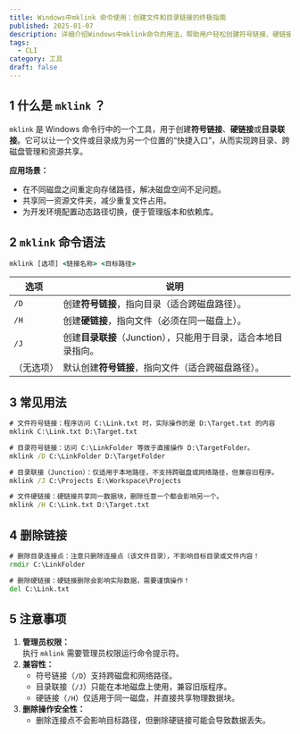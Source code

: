 ```yaml
---
title: Windows中mklink 命令使用：创建文件和目录链接的终极指南
published: 2025-01-07
description: 详细介绍Windows中mklink命令的用法，帮助用户轻松创建符号链接、硬链接和目录联接，实现跨磁盘和目录管理。
tags:
  - CLI
category: 工具
draft: false
---
```

## 1 什么是 `mklink` ？  
`mklink` 是 Windows 命令行中的一个工具，用于创建**符号链接**、**硬链接**或**目录联接**。它可以让一个文件或目录成为另一个位置的“快捷入口”，从而实现跨目录、跨磁盘管理和资源共享。  

**应用场景：**  
- 在不同磁盘之间重定向存储路径，解决磁盘空间不足问题。  
- 共享同一资源文件夹，减少重复文件占用。  
- 为开发环境配置动态路径切换，便于管理版本和依赖库。  
## 2 `mklink` 命令语法
```cmd
mklink [选项] <链接名称> <目标路径>
```

| **选项**  | **说明**                                                                         |
|-----------|----------------------------------------------------------------------------------|
| `/D`      | 创建**符号链接**，指向目录（适合跨磁盘路径）。                                   |
| `/H`      | 创建**硬链接**，指向文件（必须在同一磁盘上）。                                   |
| `/J`      | 创建**目录联接**（Junction），只能用于目录，适合本地目录指向。                    |
| （无选项）| 默认创建**符号链接**，指向文件（适合跨磁盘路径）。                               |

## 3 常见用法  
```cmd
# 文件符号链接：程序访问 C:\Link.txt 时，实际操作的是 D:\Target.txt 的内容
mklink C:\Link.txt D:\Target.txt

# 目录符号链接：访问 C:\LinkFolder 等效于直接操作 D:\TargetFolder。
mklink /D C:\LinkFolder D:\TargetFolder

# 目录联接（Junction）：仅适用于本地路径，不支持跨磁盘或网络路径，但兼容旧程序。
mklink /J C:\Projects E:\Workspace\Projects

# 文件硬链接：硬链接共享同一数据块，删除任意一个都会影响另一个。
mklink /H C:\Link.txt D:\Target.txt
```
## 4 删除链接 
```cmd
# 删除目录连接点：注意只删除连接点（该文件目录），不影响目标目录或文件内容！
rmdir C:\LinkFolder

# 删除硬链接：硬链接删除会影响实际数据，需要谨慎操作！  
del C:\Link.txt
```
## 5 注意事项

1. **管理员权限：**  
   执行 `mklink` 需要管理员权限运行命令提示符。  
2. **兼容性：**  
   - 符号链接（`/D`）支持跨磁盘和网络路径。  
   - 目录联接（`/J`）只能在本地磁盘上使用，兼容旧版程序。  
   - 硬链接（`/H`）仅适用于同一磁盘，并直接共享物理数据块。  
3. **删除操作安全性：**  
   - 删除连接点不会影响目标路径，但删除硬链接可能会导致数据丢失。  
